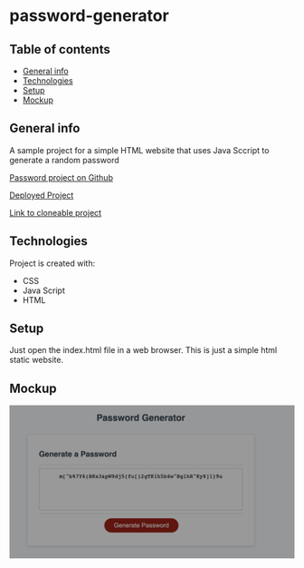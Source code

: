 
# password-generator


## Table of contents
* [General info](#general-info)
* [Technologies](#technologies)
* [Setup](#setup)
* [Mockup](#Mockup)

## General info

<p>A sample project for a simple HTML website that uses Java Sccript to generate a random password </p>

<a href="https://github.com/mogannam/password-generator.git"> Password project on Github</a>

<a href= https://mogannam.github.io/password-generator> Deployed Project</a>

<a href= git@github.com:mogannam/password-generator.git> Link to cloneable project </a>
	
## Technologies
Project is created with:
* CSS
* Java Script
* HTML

	
## Setup
Just open the index.html file in a web browser. This is just a simple html static website.

## Mockup
<img src="https://raw.githubusercontent.com/mogannam/password-generator/main/password%20generator%20mockup.png" alt="mockup image of the password generator">




